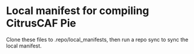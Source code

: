 # Local manifest for compiling CitrusCAF Pie #

Clone these files to .repo/local_manifests, then run a repo sync to sync the local manifest.
